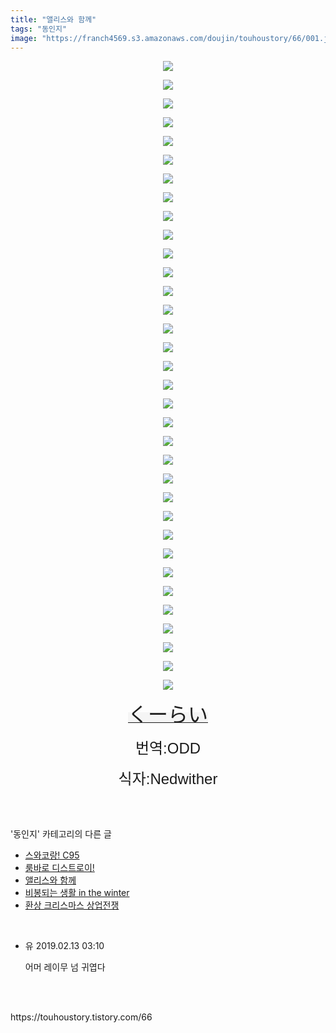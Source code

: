 ```yaml
---
title: "앨리스와 함께"
tags: "동인지"
image: "https://franch4569.s3.amazonaws.com/doujin/touhoustory/66/001.jpg"
---
```

<div class="article">
<div class="tt_article_useless_p_margin"><p style="text-align: center; clear: none; float: none;"><img src="{{ site.imgserver2 }}/touhoustory/66/001.jpg"/></p><p style="text-align: center; clear: none; float: none;"><img src="{{ site.imgserver2 }}/touhoustory/66/002.png"/></p><p style="text-align: center; clear: none; float: none;"><img src="{{ site.imgserver2 }}/touhoustory/66/003.png"/></p><p style="text-align: center; clear: none; float: none;"><img src="{{ site.imgserver2 }}/touhoustory/66/004.png"/></p><p style="text-align: center; clear: none; float: none;"><img src="{{ site.imgserver2 }}/touhoustory/66/005.png"/></p><p style="text-align: center; clear: none; float: none;"><img src="{{ site.imgserver2 }}/touhoustory/66/006.png"/></p><p style="text-align: center; clear: none; float: none;"><img src="{{ site.imgserver2 }}/touhoustory/66/007.png"/></p><p style="text-align: center; clear: none; float: none;"><img src="{{ site.imgserver2 }}/touhoustory/66/008.png"/></p><p style="text-align: center; clear: none; float: none;"><img src="{{ site.imgserver2 }}/touhoustory/66/009.png"/></p><p style="text-align: center; clear: none; float: none;"><img src="{{ site.imgserver2 }}/touhoustory/66/010.png"/></p><p style="text-align: center; clear: none; float: none;"><img src="{{ site.imgserver2 }}/touhoustory/66/011.png"/></p><p style="text-align: center; clear: none; float: none;"><img src="{{ site.imgserver2 }}/touhoustory/66/012.png"/></p><p style="text-align: center; clear: none; float: none;"><img src="{{ site.imgserver2 }}/touhoustory/66/013.png"/></p><p style="text-align: center; clear: none; float: none;"><img src="{{ site.imgserver2 }}/touhoustory/66/014.png"/></p><p style="text-align: center; clear: none; float: none;"><img src="{{ site.imgserver2 }}/touhoustory/66/015.png"/></p><p style="text-align: center; clear: none; float: none;"><img src="{{ site.imgserver2 }}/touhoustory/66/016.png"/></p><p style="text-align: center; clear: none; float: none;"><img src="{{ site.imgserver2 }}/touhoustory/66/017.png"/></p><p style="text-align: center; clear: none; float: none;"><img src="{{ site.imgserver2 }}/touhoustory/66/018.png"/></p><p style="text-align: center; clear: none; float: none;"><img src="{{ site.imgserver2 }}/touhoustory/66/019.png"/></p><p style="text-align: center; clear: none; float: none;"><img src="{{ site.imgserver2 }}/touhoustory/66/020.png"/></p><p style="text-align: center; clear: none; float: none;"><img src="{{ site.imgserver2 }}/touhoustory/66/021.png"/></p><p style="text-align: center; clear: none; float: none;"><img src="{{ site.imgserver2 }}/touhoustory/66/022.png"/></p><p style="text-align: center; clear: none; float: none;"><img src="{{ site.imgserver2 }}/touhoustory/66/023.png"/></p><p style="text-align: center; clear: none; float: none;"><img src="{{ site.imgserver2 }}/touhoustory/66/024.png"/></p><p style="text-align: center; clear: none; float: none;"><img src="{{ site.imgserver2 }}/touhoustory/66/025.png"/></p><p style="text-align: center; clear: none; float: none;"><img src="{{ site.imgserver2 }}/touhoustory/66/026.png"/></p><p style="text-align: center; clear: none; float: none;"><img src="{{ site.imgserver2 }}/touhoustory/66/027.png"/></p><p style="text-align: center; clear: none; float: none;"><img src="{{ site.imgserver2 }}/touhoustory/66/028.png"/></p><p style="text-align: center; clear: none; float: none;"><img src="{{ site.imgserver2 }}/touhoustory/66/029.png"/></p><p style="text-align: center; clear: none; float: none;"><img src="{{ site.imgserver2 }}/touhoustory/66/030.png"/></p><p style="text-align: center; clear: none; float: none;"><img src="{{ site.imgserver2 }}/touhoustory/66/031.png"/></p><p style="text-align: center; clear: none; float: none;"><img src="{{ site.imgserver2 }}/touhoustory/66/032.png"/></p><p style="text-align: center; clear: none; float: none;"><img src="{{ site.imgserver2 }}/touhoustory/66/033.png"/></p><p style="text-align: center; clear: none; float: none;"><img src="{{ site.imgserver2 }}/touhoustory/66/034.png"/></p><p style="text-align: center;"><a class="sc-cNnxps fCDoTk sc-gzVnrw duRzrd" href="https://www.pixiv.net/member.php?id=126977" style='background-color: rgb(245, 245, 245); font-size: 14px; margin-left: 0px; word-break: break-all; color: rgb(31, 31, 31); font-family: system-ui, -apple-system, "Segoe UI", Roboto, Ubuntu, Cantarell, "Noto Sans", sans-serif, "Hiragino Kaku Gothic ProN", Meiryo;'><span style='font-family: "맑은 고딕", sans-serif; font-size: 24pt;'>くーらい</span></a><span style='font-family: "맑은 고딕", sans-serif; font-size: 24pt;'></span><span style='font-family: "맑은 고딕", sans-serif; font-size: 24pt;'></span><span style='font-family: "맑은 고딕", sans-serif; font-size: 24pt;'></span><span style='font-family: "맑은 고딕", sans-serif; font-size: 24pt;'></span><span style='font-family: "맑은 고딕", sans-serif; font-size: 24pt;'></span><span style='font-family: "맑은 고딕", sans-serif; font-size: 24pt;'></span><span style='font-family: "맑은 고딕", sans-serif; font-size: 24pt;'></span><span style='font-family: "맑은 고딕", sans-serif; font-size: 24pt;'></span><span style='font-family: "맑은 고딕", sans-serif; font-size: 24pt;'></span><span style='font-family: "맑은 고딕", sans-serif; font-size: 24pt;'></span><span style='font-family: "맑은 고딕", sans-serif; font-size: 24pt;'></span><span style='font-family: "맑은 고딕", sans-serif; font-size: 24pt;'></span><span style='font-family: "맑은 고딕", sans-serif; font-size: 24pt;'></span><span style='font-family: "맑은 고딕", sans-serif; font-size: 24pt;'></span><span style='font-family: "맑은 고딕", sans-serif; font-size: 24pt;'></span><span style='font-family: "맑은 고딕", sans-serif; font-size: 24pt;'></span><span style='font-family: "맑은 고딕", sans-serif; font-size: 24pt;'></span><span style='font-family: "맑은 고딕", sans-serif; font-size: 24pt;'></span><span style='font-family: "맑은 고딕", sans-serif; font-size: 24pt;'></span><span style='font-family: "맑은 고딕", sans-serif; font-size: 24pt;'></span><span style='font-family: "맑은 고딕", sans-serif; font-size: 24pt;'></span><span style='font-family: "맑은 고딕", sans-serif; font-size: 24pt;'></span><span style='font-family: "맑은 고딕", sans-serif; font-size: 24pt;'></span><span style='font-family: "맑은 고딕", sans-serif; font-size: 24pt;'></span><span style='font-family: "맑은 고딕", sans-serif; font-size: 24pt;'></span><span style='font-family: "맑은 고딕", sans-serif; font-size: 24pt;'></span><span style='font-family: "맑은 고딕", sans-serif; font-size: 24pt;'></span><span style='font-family: "맑은 고딕", sans-serif; font-size: 24pt;'></span><span style='font-family: "맑은 고딕", sans-serif; font-size: 24pt;'></span><span style='font-family: "맑은 고딕", sans-serif; font-size: 24pt;'></span><span style='font-family: "맑은 고딕", sans-serif; font-size: 24pt;'></span><span style='font-family: "맑은 고딕", sans-serif; font-size: 24pt;'></span><span style='font-family: "맑은 고딕", sans-serif; font-size: 24pt;'></span><span style='font-family: "맑은 고딕", sans-serif; font-size: 24pt;'></span><span style='font-family: "맑은 고딕", sans-serif; font-size: 24pt;'></span><br/></p><p style="text-align: center;"><font face="맑은 고딕, sans-serif"><span style="font-size: 18pt;">번역:ODD</span></font></p><p style="text-align: center;"><font face="맑은 고딕, sans-serif"><span style="font-size: 18pt;">식자:Nedwither</span></font></p> </div></div><br/>
<div class="tagTrail">
</div><br/>
<div class="another">
<p>'동인지' 카테고리의 다른 글</p>
<ul>
<li><a href="/touhoustory_69">스와코랑! C95</a></li>
<li><a href="/touhoustory_67">룸바로 디스트로이!</a></li>
<li><a href="/touhoustory_66">앨리스와 함께</a></li>
<li><a href="/touhoustory_65">비봉되는 생활 in the winter</a></li>
<li><a href="/touhoustory_64">환상 크리스마스 상업전쟁</a></li>
</ul>
</div><br/>
<div class="cb_lstcomment">
<ul>
<li class="cb_thumb_off" id="comment15021611">
<div class="cb_comment_area">
<div class="cb_info_area">
<div class="cb_section">
<span class="cb_nick_name">유</span>
<span class="cb_date">2019.02.13 03:10 </span>
</div>
</div>
<div class="cb_dsc_comment">
<p class="cb_dsc">
										어머 레이무 넘 귀엽다
									</p>
</div>
</div></li>
</ul>
</div><br/>
<br/>
<p id="refer">https://touhoustory.tistory.com/66</p>
<br/>
